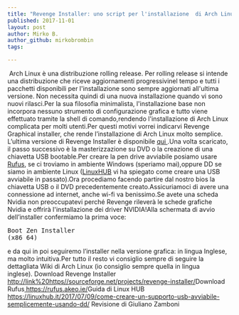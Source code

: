 ```yaml
---
title: "Revenge Installer: uno script per l'installazione  di Arch Linux"
published: 2017-11-01
layout: post
author: Mirko B.
author_github: mirkobrombin
tags:

---
```

&nbsp;Arch Linux è una distribuzione rolling release. Per rolling release si intende una distribuzione che riceve aggiornamenti progressivinel tempo e tutti i pacchetti disponibili per l'installazione sono sempre aggiornati all'ultima versione.  Non necessita quindi di una nuova installazione quando vi sono nuovi rilasci.Per la sua filosofia minimalista, l'installazione base non incorpora nessuno strumento di configurazione grafica e tutto viene effettuato tramite la shell di comando,rendendo l'installazione di Arch Linux complicata per molti  utenti.Per questi motivi vorrei indicarvi Revenge Graphical installer, che rende l’installazione di Arch Linux molto semplice. L’ultima versione di Revenge Installer è disponibile  <a href="http://link https://sourceforge.net/projects/revenge-installer/" target="_blank" rel="noopener noreferrer">qui </a>.Una volta scaricato, il passo successivo  è la masterizzazione su DVD o la creazione di una chiavetta USB bootable.Per creare la pen drive avviabile posiamo usare  <a href="https://rufus.akeo.ie/" target="_blank" rel="noopener noreferrer">Rufus</a>, se ci troviamo in ambiente Windows (speriamo mai),oppure DD se siamo in ambiente Linux (<a href="https://linuxhub.it/2017/07/09/come-creare-un-supporto-usb-avviabile-semplicemente-usando-dd/" target="_blank" rel="noopener noreferrer">LinuxHUB</a> vi ha spiegato come creare una USB avviabile in passato).Ora procediamo facendo partire dal nostro bios la chiavetta USB o il DVD precedentemente creato.Assicuriamoci di avere una connessione ad internet, anche wi-fi va benissimo.Se avete una scheda Nvidia non preoccupatevi perché Revenge rileverà le schede grafiche Nvidia e offrirà l'installazione dei driver NVIDIA!Alla schermata di avvio dell’installer confermiamo la prima voce:<pre>Boot Zen Installer (x86_64)</pre>e da qui in poi seguiremo l’installer nella versione grafica: in lingua Inglese, ma molto intuitiva.Per tutto il resto vi consiglio sempre di seguire la dettagliata Wiki di Arch Linux (io consiglio sempre quella in lingua inglese).&nbsp;Download Revenge Installer<a href="http://link%20https//sourceforge.net/projects/revenge-installer/"> http://link%20https//sourceforge.net/projects/revenge-installer/</a>Download Rufus<a href="https://rufus.akeo.ie/"> https://rufus.akeo.ie/</a>Guida di Linux HUB <a href="https://linuxhub.it/2017/07/09/come-creare-un-supporto-usb-avviabile-semplicemente-usando-dd/" target="_blank" rel="noopener noreferrer">https://linuxhub.it/2017/07/09/come-creare-un-supporto-usb-avviabile-semplicemente-usando-dd/</a>&nbsp;Revisione di Giuliano Zamboni
